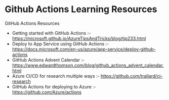 # Github Actions Learning Resources

GitHub Actions Resources 


* Getting started with GitHub Actions :- https://microsoft.github.io/AzureTipsAndTricks/blog/tip233.html
* Deploy to App Service using GitHub Actions :- https://docs.microsoft.com/en-us/azure/app-service/deploy-github-actions
* GitHub Actions Advent Calendar :- https://www.edwardthomson.com/blog/github_actions_advent_calendar.html
* Azure CI/CD for research multiple ways :- https://github.com/trallard/ci-research
* GitHub Actions for deploying to Azure :- https://github.com/Azure/actions

